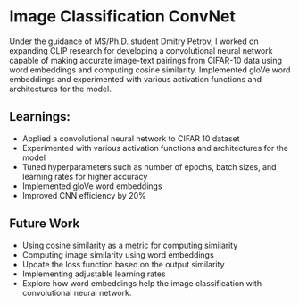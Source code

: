 # Image Classification ConvNet

Under the guidance of MS/Ph.D. student Dmitry Petrov, I worked on expanding CLIP research for developing a convolutional neural network capable of making accurate image-text pairings from CIFAR-10 data using word embeddings and computing cosine similarity. Implemented gloVe word embeddings and experimented with various activation functions and architectures for the model.

## Learnings: 
- Applied a convolutional neural network to CIFAR 10 dataset
- Experimented with various activation functions and architectures for the model
- Tuned hyperparameters such as number of epochs, batch sizes, and learning rates for higher accuracy
- Implemented gloVe word embeddings 
- Improved CNN efficiency by 20%

## Future Work
- Using cosine similarity as a  metric for computing similarity
- Computing image similarity using word embeddings
- Update the loss function based on the output similarity
- Implementing adjustable learning rates
- Explore how word embeddings help the image classification with convolutional neural network.
